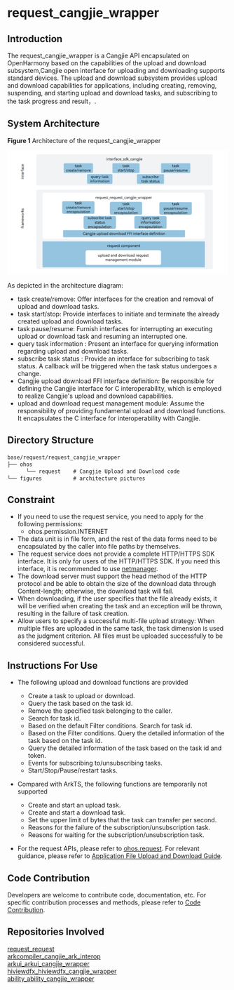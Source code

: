 # request_cangjie_wrapper

## Introduction

The request_cangjie_wrapper is a Cangjie API encapsulated on OpenHarmony based on the capabilities of the upload and download subsystem,Cangjie open interface for uploading and downloading supports standard devices. The upload and download subsystem provides upload and download capabilities for applications, including creating, removing, suspending, and starting upload and download tasks, and subscribing to the task progress and result，.

## System Architecture

**Figure 1** Architecture of the request_cangjie_wrapper

![](figures/request_cangjie_wrapper_architecture_en.png "Architecture of the request_cangjie_wrapper")

As depicted in the architecture diagram:

- task create/remove: Offer interfaces for the creation and removal of upload and download tasks.
- task start/stop: Provide interfaces to initiate and terminate the already created upload and download tasks.
- task pause/resume: Furnish interfaces for interrupting an executing upload or download task and resuming an interrupted one.
- query task information : Present an interface for querying information regarding upload and download tasks.
- subscribe task status : Provide an interface for subscribing to task status. A callback will be triggered when the task status undergoes a change.
- Cangjie upload download FFI interface definition: Be responsible for defining the Cangjie interface for C interoperability, which is employed to realize Cangjie's upload and download capabilities.
- upload and download request management module: Assume the responsibility of providing fundamental upload and download functions. It encapsulates the C interface for interoperability with Cangjie.

## Directory Structure

```
base/request/request_cangjie_wrapper
├── ohos             
      └── request    # Cangjie Upload and Download code
└── figures          # architecture pictures
```

## Constraint

- If you need to use the request service, you need to apply for the following permissions: 
  - ohos.permission.INTERNET
- The data unit is in file form, and the rest of the data forms need to be encapsulated by the caller into file paths by themselves. 
- The request service does not provide a complete HTTP/HTTPS SDK interface. It is only for users of the HTTP/HTTPS SDK. If you need this interface, it is recommended to use [netmanager](https://gitcode.com/openharmony-sig/netmanager_netmanager_cangjie_wrapper). 
- The download server must support the head method of the HTTP protocol and be able to obtain the size of the download data through Content-length; otherwise, the download task will fail. 
- When downloading, if the user specifies that the file already exists, it will be verified when creating the task and an exception will be thrown, resulting in the failure of task creation. 
- Allow users to specify a successful multi-file upload strategy: When multiple files are uploaded in the same task, the task dimension is used as the judgment criterion. All files must be uploaded successfully to be considered successful.

## Instructions For Use

- The following upload and download functions are provided
  
  - Create a task to upload or download. 
  - Query the task based on the task id. 
  - Remove the specified task belonging to the caller. 
  - Search for task id.
  - Based on the default Filter conditions. Search for task id.
  - Based on the Filter conditions. Query the detailed information of the task based on the task id. 
  - Query the detailed information of the task based on the task id and token. 
  - Events for subscribing to/unsubscribing tasks.
  - Start/Stop/Pause/restart tasks.

- Compared with ArkTS, the following functions are temporarily not supported
  
  - Create and start an upload task. 
  - Create and start a download task. 
  - Set the upper limit of bytes that the task can transfer per second. 
  - Reasons for the failure of the subscription/unsubscription task. 
  - Reasons for waiting for the subscription/unsubscription task.

- For the request APIs, please refer to [ohos.request](https://gitcode.com/openharmony-sig/arkcompiler_cangjie_ark_interop/blob/master/doc/API_Reference/source_en/apis/BasicServicesKit/cj-apis-request-agent.md). For relevant guidance, please refer to [Application File Upload and Download Guide](https://gitcode.com/openharmony-sig/arkcompiler_cangjie_ark_interop/blob/master/doc/Dev_Guide/source_en/basic-services/request/cj-app-file-upload-download.md).

## Code Contribution

Developers are welcome to contribute code, documentation, etc. For specific contribution processes and methods, please refer to [Code Contribution](https://gitcode.com/openharmony/docs/blob/master/en/contribute/code-contribution.md).

## Repositories Involved

[request_request](https://gitee.com/openharmony/request_request/blob/master/README.md)  
[arkcompiler_cangjie_ark_interop](https://gitcode.com/openharmony-sig/arkcompiler_cangjie_ark_interop/tree/master/README.md)  
[arkui_arkui_cangjie_wrapper](https://gitcode.com/openharmony-sig/arkui_arkui_cangjie_wrapper/tree/master/README.md)  
[hiviewdfx_hiviewdfx_cangjie_wrapper](https://gitcode.com/openharmony-sig/hiviewdfx_hiviewdfx_cangjie_wrapper/tree/master/README.md)  
[ability_ability_cangjie_wrapper](https://gitcode.com/openharmony-sig/ability_ability_cangjie_wrapper/tree/master/README.md)



